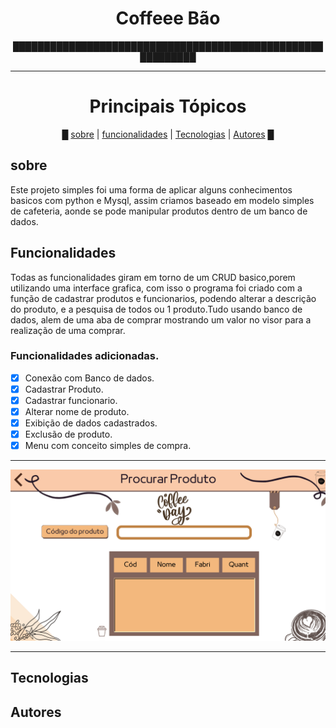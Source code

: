 <h1 align =CENTER>Coffeee Bão</h1>
<p align = CENTER>███████████████████████████████████████████████████████████</p>
<hr>



<h1 align =center>Principais Tópicos</h1>

<p align =CENTER>
█
<a  href='#sobre'>sobre</a> |
<a href='#funcionalidades'>funcionalidades</a> |
<a href='#tecnologias'>Tecnologias</a> |
<a href='#autores'>Autores</a> 
█
</p>




<h2 id='sobre'>sobre</h2>
<p>Este projeto simples foi uma forma de aplicar alguns conhecimentos basicos com python e Mysql, assim criamos baseado  em modelo simples de cafeteria, aonde se pode manipular produtos dentro de um banco de dados.</p>

<h2 id ='funcionalidades'>Funcionalidades</h2>


<p>Todas as funcionalidades giram em torno de um CRUD basico,porem utilizando uma interface grafica, com isso o programa foi criado com a função de cadastrar produtos e funcionarios, podendo alterar a descrição do produto, e a pesquisa de todos ou 1 produto.Tudo usando banco de dados, alem de uma aba de comprar mostrando um valor no visor para a realização de uma comprar. </p>

### Funcionalidades adicionadas.
   - [x] Conexão com Banco de dados.
   - [x] Cadastrar Produto.
   - [x] Cadastrar funcionario.
   - [x] Alterar nome de produto.
   - [x] Exibição de dados cadastrados.
   - [x] Exclusão de produto.
   - [x] Menu com conceito simples de compra.
   
<hr>

![teste](https://raw.githubusercontent.com/JWsley/Project-Coffe/master/Cofee-bao/gifs/alter_prod.gif)

<hr>





<h2 id ='tecnologias'>Tecnologias</h2> 

<h2 id ='autores'>Autores</h2>

